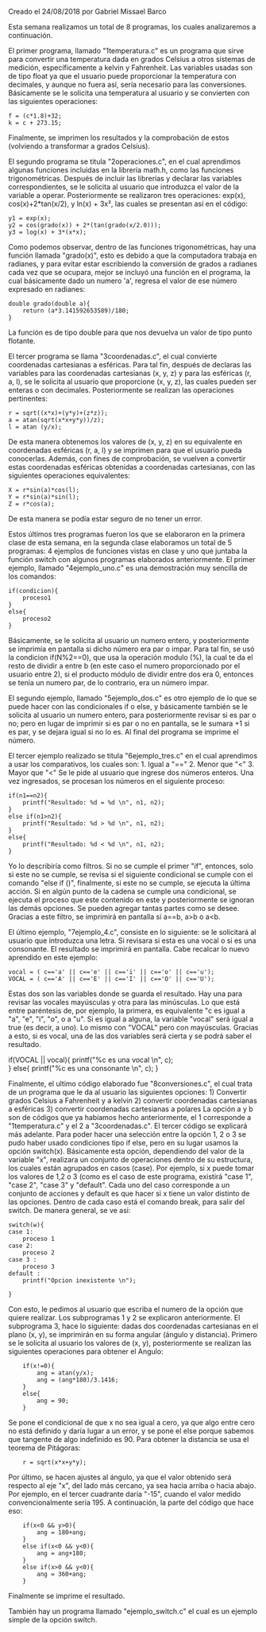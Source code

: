 Creado el 24/08/2018 por Gabriel Missael Barco

Esta semana realizamos un total de 8 programas, los cuales analizaremos a continuación.

El primer programa, llamado "1temperatura.c" es un programa que sirve para convertir una temperatura dada en grados Celsius a otros sistemas de medición, específicamente a kelvin y Fahrenheit. Las variables usadas son de tipo float ya que el usuario puede proporcionar la temperatura con decimales, y aunque no fuera así, sería necesario para las conversiones. Básicamente se le solicita una temperatura al usuario y se convierten con las siguientes operaciones: 
	
	f = (c*1.8)+32;
	k = c + 273.15;

Finalmente, se imprimen los resultados y la comprobación de estos (volviendo a transformar a grados Celsius).

El segundo programa se titula "2operaciones.c", en el cual aprendimos algunas funciones incluidas en la librería math.h, como las funciones trigonométricas. Después de incluir las librerías y declarar las variables correspondientes, se le solicita al usuario que introduzca el valor de la variable a operar. Posteriormente se realizaron tres operaciones: exp(x), cos(x)+2*tan(x/2), y  ln(x) + 3x², las cuales se presentan así en el código: 
	
	y1 = exp(x);
	y2 = cos(grado(x)) + 2*(tan(grado(x/2.0)));
	y3 = log(x) + 3*(x*x);
	
Como podemos observar, dentro de las funciones trigonométricas, hay una función llamada "grado(x)", esto es debido a que la computadora trabaja en radianes, y para evitar estar escribiendo la conversión de grados a radianes cada vez que se ocupara, mejor se incluyó una función en el programa, la cual básicamente dado un numero 'a', regresa el valor de ese número expresado en radianes:
	
	double grado(double a){
		return (a*3.141592653589)/180;	
	}
	
La función es de tipo double para que nos devuelva un valor de tipo punto flotante.

El tercer programa se llama "3coordenadas.c", el cual convierte coordenadas cartesianas a esféricas. Para tal fin, después de declaras las variables para las coordenadas cartesianas (x, y, z) y para las esféricas (r, a, l), se le solicita al usuario que proporcione (x, y, z), las cuales pueden ser enteras o con decimales. Posteriormente se realizan las operaciones pertinentes: 
	
	r = sqrt((x*x)+(y*y)+(z*z));
	a = atan(sqrt(x*x+y*y))/z);
	l = atan (y/x);
	
De esta manera obtenemos los valores de (x, y, z) en su equivalente en coordenadas esféricas (r, a, l) y se imprimen para que el usuario pueda conocerlas. Además, con fines de comprobación, se vuelven a convertir estas coordenadas esféricas obtenidas a coordenadas cartesianas, con las siguientes operaciones equivalentes:
	
	X = r*sin(a)*cos(l);
	Y = r*sin(a)*sin(l);
	Z = r*cos(a);
	
De esta manera se podía estar seguro de no tener un error.

Estos últimos tres programas fueron los que se elaboraron en la primera clase de esta semana, en la segunda clase elaboramos un total de 5 programas: 4 ejemplos de funciones vistas en clase y uno que juntaba la función switch con algunos programas elaborados anteriormente. El primer ejemplo, llamado "4ejemplo_uno.c" es una demostración muy sencilla de los comandos:
	
	if(condicion){
		proceso1	
	}
	else{
		proceso2	
	}
	
Básicamente, se le solicita al usuario un numero entero, y posteriormente se imprimía en pantalla si dicho número era par o impar. Para tal fin, se usó la condicion if(N%2==0), que usa la operación modulo (%), la cual te da el resto de dividir a entre b (en este caso el numero proporcionado por el usuario entre 2), si el producto módulo de dividir entre dos era 0, entonces se tenía un numero par, de lo contrario, era un número impar.

El segundo ejemplo, llamado "5ejemplo_dos.c" es otro ejemplo de lo que se puede hacer con las condicionales if o else, y básicamente también se le solicita al usuario un numero entero, para posteriormente revisar si es par o no; pero en lugar de imprimir si es par o no en pantalla, se le sumara +1 si es par, y se dejara igual si no lo es. Al final del programa se imprime el número.

El tercer ejemplo realizado se titula "6ejemplo_tres.c" en el cual aprendimos a usar los comparativos, los cuales son:
	1. Igual a "=="
	2. Menor que "<"
	3. Mayor que "<"
Se le pide al usuario que ingrese dos números enteros. Una vez ingresados, se procesan los números en el siguiente proceso: 

	if(n1==n2){
		printf("Resultado: %d = %d \n", n1, n2);
	}
	else if(n1>n2){
		printf("Resultado: %d > %d \n", n1, n2);
	}
	else{
		printf("Resultado: %d < %d \n", n1, n2);
	}
	
Yo lo describiría como filtros. Si no se cumple el primer "if", entonces, solo si este no se cumple, se revisa si el siguiente condicional se cumple con el comando "else if ()", finalmente, si este no se cumple, se ejecuta la última acción. Si en algún punto de la cadena se cumple una condicional, se ejecuta el proceso que este contenido en este y posteriormente se ignoran las demás opciones. Se pueden agregar tantas partes como se desee. Gracias a este filtro, se imprimirá en pantalla si a==b, a>b o a<b.

El último ejemplo, "7ejemplo_4.c", consiste en lo siguiente: se le solicitará al usuario que introduzca una letra. Si revisara si esta es una vocal o si es una consonante. El resultado se imprimirá en pantalla. Cabe recalcar lo nuevo aprendido en este ejemplo:

	vocal = ( c=='a' || c=='e' || c=='i' || c=='o' || c=='u');
	VOCAL = ( c=='A' || c=='E' || c=='I' || c=='O' || c=='U');
	
Estas dos son las variables donde se guarda el resultado. Hay una para revisar las vocales mayúsculas y otra para las minúsculas. Lo que está entre paréntesis de, por ejemplo, la primera, es equivalente "c es igual a "a", "e", "i", "o", o a "u". Si es igual a alguna, la variable "vocal" será igual a true (es decir, a uno). Lo mismo con "VOCAL" pero con mayúsculas. Gracias a esto, si es vocal, una de las dos variables será cierta y se podrá saber el resultado.

if(VOCAL || vocal){
		printf("%c es una vocal \n", c);	
	}
	else{
		printf("%c es una consonante \n", c);
	}
	
Finalmente, el ultimo código elaborado fue "8conversiones.c", el cual trata de un programa que le da al usuario las siguientes opciones:
	1) Convertir grados Celsius a Fahrenheit y a kelvin
	2) convertir coordenadas cartesianas a esféricas
	3) convertir coordenadas cartesianas a polares
La opción a y b son de códigos que ya habíamos hecho anteriormente, el 1 corresponde a "1temperatura.c" y el 2 a "3coordenadas.c". El tercer código se explicará más adelante. Para poder hacer una selección entre la opción 1, 2 o 3 se pudo haber usado condiciones tipo if else, pero en su lugar usamos la opción switch(x). Básicamente esta opción, dependiendo del valor de la variable "x", realizara un conjunto de operaciones dentro de su estructura, los cuales están agrupados en casos (case). Por ejemplo, si x puede tomar los valores de 1,2 o 3 (como es el caso de este programa, existirá "case 1", "case 2", "case 3" y "default". Cada uno del caso corresponde a un conjunto de acciones y default es que hacer si x tiene un valor distinto de las opciones. Dentro de cada caso está el comando break, para salir del switch. De manera general, se ve asi:

	switch(w){
	case 1:
		proceso 1
	case 2:
		proceso 2
	case 3 :
		proceso 3
	default :
		printf("Opcion inexistente \n");

	}
	
Con esto, le pedimos al usuario que escriba el numero de la opción que quiere realizar. Los subprogramas 1 y 2 se explicaron anteriormente. El subprograma 3, hace lo siguiente: dadas dos coordenadas cartesianas en el plano (x, y), se imprimirán en su forma angular (ángulo y distancia). Primero se le solicita al usuario los valores de (x, y), posteriormente se realizan las siguientes operaciones para obtener el Angulo:
	
		if(x!=0){
			ang = atan(y/x);
			ang = (ang*180)/3.1416;
		}
		else{
			ang = 90;
		}
 Se pone el condicional de que x no sea igual a cero, ya que algo entre cero no está definido y daría lugar a un error, y se pone el else porque sabemos que tangente de algo indefinido es 90. Para obtener la distancia se usa el teorema de Pitágoras: 
 	
		r = sqrt(x*x+y*y);
		
Por último, se hacen ajustes al ángulo, ya que el valor obtenido será respecto al eje "x", del lado más cercano, ya sea hacia arriba o hacia abajo. Por ejemplo, en el tercer cuadrante daría "-15", cuando el valor medido convencionalmente seria 195. A continuación, la parte del código que hace eso:

		if(x<0 && y>0){
			ang = 180+ang;
		}
		else if(x<0 && y<0){
			ang = ang+180;
		}
		else if(x>0 && y<0){
			ang = 360+ang;
		}	

Finalmente se imprime el resultado.

También hay un programa llamado "ejemplo_switch.c" el cual es un ejemplo simple de la opción switch.
